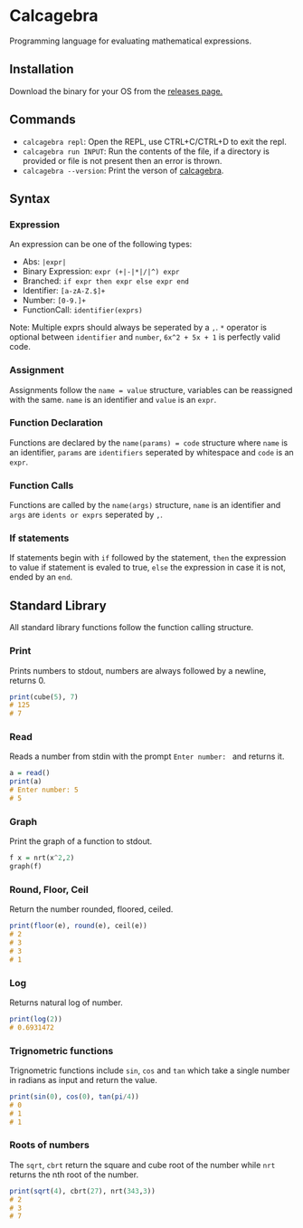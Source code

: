 # Calcagebra

Programming language for evaluating mathematical expressions.

## Installation

Download the binary for your OS from the [releases page.](https://github.com/megatank58/calcagebra/releases/latest)

## Commands

* `calcagebra repl`: Open the REPL, use CTRL+C/CTRL+D to exit the repl.
* `calcagebra run INPUT`: Run the contents of the file, if a directory is provided or file is not present then an error is thrown.
* `calcagebra --version`: Print the verson of [calcagebra](https://github.com/megatank58/calcabegra).

## Syntax

### Expression

An expression can be one of the following types:

* Abs: `|expr|`
* Binary Expression: `expr (+|-|*|/|^) expr`
* Branched: `if expr then expr else expr end`
* Identifier: `[a-zA-Z.$]+`
* Number: `[0-9.]+`
* FunctionCall: `identifier(exprs)`

Note: Multiple exprs should always be seperated by a `,`. `*` operator is optional between `identifier` and `number`, `6x^2 + 5x + 1` is perfectly valid code.

### Assignment

Assignments follow the `name = value` structure, variables can be reassigned with the same. `name` is an identifier and `value` is an `expr`.

### Function Declaration

Functions are declared by the `name(params) = code` structure where `name` is an identifier, `params` are `identifiers` seperated by whitespace and `code` is an `expr`.

### Function Calls

Functions are called by the `name(args)` structure, `name` is an identifier and `args` are `idents or exprs` seperated by `,`.

### If statements

If statements begin with `if` followed by the statement, `then` the expression to value if statement is evaled to true, `else` the expression in case it is not, ended by an `end`.

## Standard Library

All standard library functions follow the function calling structure.

### Print
Prints numbers to stdout, numbers are always followed by a newline, returns 0.
```hs
print(cube(5), 7) 
# 125
# 7
```

### Read
Reads a number from stdin with the prompt `Enter number: ` and returns it.
```hs
a = read()
print(a)
# Enter number: 5
# 5
```

### Graph
Print the graph of a function to stdout.
```hs
f x = nrt(x^2,2)
graph(f)
```

### Round, Floor, Ceil
Return the number rounded, floored, ceiled.
```hs
print(floor(e), round(e), ceil(e))
# 2
# 3
# 3
# 1
```

### Log
Returns natural log of number.
```hs
print(log(2))
# 0.6931472
```

### Trignometric functions

Trignometric functions include `sin`, `cos` and `tan` which take a single number in radians as input and return the value.

```hs
print(sin(0), cos(0), tan(pi/4))
# 0
# 1
# 1
```

### Roots of numbers

The `sqrt`, `cbrt` return the square and cube root of the number while `nrt` returns the nth root of the number.

```hs
print(sqrt(4), cbrt(27), nrt(343,3))
# 2
# 3
# 7
```